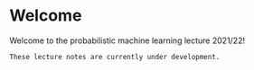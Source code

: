 # Welcome

Welcome to the probabilistic machine learning lecture 2021/22!  

```{note}
These lecture notes are currently under development.
```
